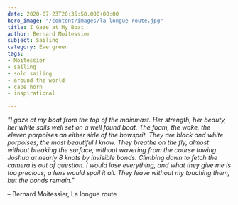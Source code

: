```yaml
---
date: 2020-07-23T20:35:58.000+00:00
hero_image: "/content/images/la-longue-route.jpg"
title: I Gaze at My Boat
author: Bernard Moitessier
subject: Sailing
category: Evergreen
tags:
- Moitessier
- sailing
- solo sailing
- around the world
- cape horn
- inspirational

---
```

_"I gaze at my boat from the top of the mainmast. Her strength, her beauty, her white sails well set on a well found boat. The foam, the wake, the eleven porpoises on either side of the bowsprit. They are black and white porpoises, the most beautiful I know. They breathe on the fly, almost without breaking the surface, without wavering from the course towing Joshua at nearly 8 knots by invisible bonds. Climbing down to fetch the camera is out of question. I would lose everything, and what they give me is too precious; a lens would spoil it all. They leave without my touching them, but the bonds remain."_

– Bernard Moitessier, La longue route